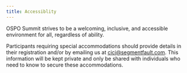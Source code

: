 ```yaml
---
title: Accessiblity
---
```


OSPO Summit strives to be a welcoming, inclusive, and accessible environment for all, regardless of ability.

Participants requiring special accommodations should provide details in their registration and/or by emailing us at cici@segmentfault.com. This information will be kept private and only be shared with individuals who need to know to secure these accommodations.